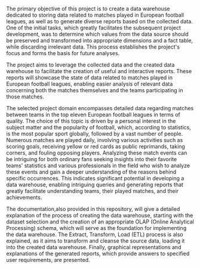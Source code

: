 The primary objective of this project is to create a data warehouse dedicated to storing data related to matches played in European football leagues, as well as to generate diverse reports based on the collected data. One of the initial tasks, which greatly facilitates the subsequent project development, was to determine which values from the data source should be preserved and transformed into appropriate dimensions and a fact table, while discarding irrelevant data. This process establishes the project's focus and forms the basis for future analyses.

The project aims to leverage the collected data and the created data warehouse to facilitate the creation of useful and interactive reports. These reports will showcase the state of data related to matches played in European football leagues, enabling easier analysis of relevant data concerning both the matches themselves and the teams participating in those matches.

The selected project domain encompasses detailed data regarding matches between teams in the top eleven European football leagues in terms of quality. The choice of this topic is driven by a personal interest in the subject matter and the popularity of football, which, according to statistics, is the most popular sport globally, followed by a vast number of people. Numerous matches are played daily, involving various activities such as scoring goals, receiving yellow or red cards as public reprimands, taking corners, and fouling opposing players. Analyzing these match events can be intriguing for both ordinary fans seeking insights into their favorite teams' statistics and various professionals in the field who wish to analyze these events and gain a deeper understanding of the reasons behind specific occurrences. This indicates significant potential in developing a data warehouse, enabling intriguing queries and generating reports that greatly facilitate understanding teams, their played matches, and their achievements.

The documentation,also provided in this repository, will give a detailed explanation of the process of creating the data warehouse, starting with the dataset selection and the creation of an appropriate OLAP (Online Analytical Processing) schema, which will serve as the foundation for implementing the data warehouse. The Extract, Transform, Load (ETL) process is also explained, as it aims to transform and cleanse the source data, loading it into the created data warehouse. Finally, graphical representations and explanations of the generated reports, which provide answers to specified user requirements, are presented.
